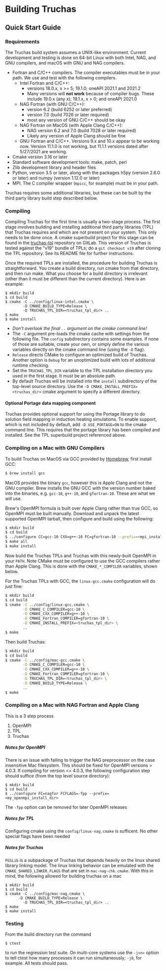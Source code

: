 Building Truchas
===============================================================================
## Quick Start Guide

### Requirements
The Truchas build system assumes a UNIX-like environment. Current development
and testing is done on 64-bit Linux with both Intel, NAG, and GNU compilers,
and macOS with GNU and NAG compilers.
* Fortran and C/C++ compilers.  The compiler executables must be in your path.
  We use and test with the following compilers.
    - Intel Fortran and C/C++:
        - versions 18.0.x, x >= 5; 19.1.0; oneAPI 2021.1 and 2021.2
        - Many versions will **not work** because of compiler bugs.
          These include 19.0.x (any x); 19.1.x, x > 0; and oneAPI 2021.0
    - NAG Fortran (with GNU C/C++):
        - version 6.2 (build 6252 or later preferred)
        - version 7.0 (build 7026 or later required)
        - most any version of GNU C/C++ should be okay
    - NAG Fortran on MacOS (with Apple Clang C/C++):
	    - NAG version 6.2 and 7.0 (build 7028 or later required)
		- Likely any version of Apple Clang should be fine
    - GNU Fortran and C/C++. Versions 9.x and 10.x appear to be working now.
      Version 11.1.0 is not working, but 11.1.1 versions dated after 5/27/2021
      are working.
* Cmake version 3.16 or later
* Standard software development tools: make, patch, perl
* Zlib development library and header files
* Python, version 3.5 or later, along with the packages h5py (version 2.6.0 or
  later) and numpy (version 1.12.0 or later)
* MPI.  The C compiler wrapper (`mpicc`, for example) must be in your path.

Truchas requires some additional libraries, but these can be built by the
third party library build step described below.

### Compiling
Compiling Truchas for the first time is usually a two-stage process.  The
first stage involves building and installing additional third party libraries
(TPL) that Truchas requires and which are not present on your system.  This
only needs to be done once.  A cmake superbuild project for this stage can be
found in the [truchas-tpl](https://gitlab.com/truchas/truchas-tpl) repository
on GitLab. This version of Truchas is tested against the "v19" bundle of TPLs;
do a `git checkout v19` after cloning the TPL repository. See its README file
for further instructions.

Once the required TPLs are installed, the procedure for building Truchas is
straightforward. You create a build directory, run cmake from that directory,
and then run make. What you choose for a build directory is irrelevant (other
than it must be different than the current directory). Here is an example:

    $ mkdir build
    $ cd build
    $ cmake -C ../config/linux-intel.cmake \
            -D CMAKE_BUILD_TYPE=Release \
            -D TRUCHAS_TPL_DIR=<truchas_tpl_dir> ..
    $ make
    $ make install

* *Don't overlook the final `..` argument on the cmake command line!*
* The `-C` argument pre-loads the cmake cache with settings from the following
  file. The `config` subdirectory contains some examples. If none of those are
  suitable, create your own, or simply define the various variables directly
  on the cmake command line (using the `-D` flag).
* `Release` directs CMake to configure an optimized build of Truchas. Another
  option is `Debug` for an unoptimized build with lots of additional runtime
  checking.
* Set the `TRUCHAS_TPL_DIR` variable to the TPL installation directory you
  used in the first stage. It must be an absolute path.
* By default Truchas will be installed into the `install` subdirectory of the
  top-level source directory. Use the `-D CMAKE_INSTALL_PREFIX=<truchas_dir>`
  cmake argument to specify a different directory.

#### Optional Portage data mapping component
Truchas provides optional support for using the Portage library to do solution
field mapping in induction heating simulations. To enable support, which is
not included by default, add `-D USE_PORTAGE=ON` to the cmake command line.
This requires that the portage library has been compiled and installed. See
the TPL superbuild project referenced above.


### Compiling on a Mac with GNU Compilers
To build Truchas on MacOS via GCC provided by [Homebrew](https://brew.sh/),
first install GCC:

```sh
$ brew install gcc
```

MacOS provides the binary `gcc`, however this is Apple Clang and not the GNU
compiler. Brew installs the GNU GCC with the version number baked into the
binaries, e.g. `gcc-10`, `g++-10`, and `gfortran-10`. These are what we will
use.

Brew's OpenMPI formula is built over Apple Clang rather than true GCC, so
OpenMPI must be built manually. Download and unpack the latest supported OpenMPI
tarball, then configure and build using the following:

```sh
$ mkdir build
$ cd build
$ ../configure CC=gcc-10 CXX=g++-10 FC=gfortran-10 --prefix=<mpi_install_dir>
$ make all
$ make install
```

Now build the Truchas TPLs and Truchas with this newly-built OpenMPI in your
`PATH`. Note CMake must be configured to use the GCC compilers rather than Apple
Clang. This is done with the `CMAKE_*_COMPILER` variables, shown below.

For the Truchas TPLs with GCC, the `linux-gcc.cmake` configuration will do just
fine:

```sh
$ mkdir build
$ cd build
$ cmake -C ../config/linux-gcc.cmake \
        -D CMAKE_C_COMPILER=gcc-10 \
        -D CMAKE_CXX_COMPILER=g++-10 \
        -D CMAKE_Fortran_COMPILER=gfortran-10 \
        -D CMAKE_INSTALL_PREFIX=<truchas_tpl_dir> \
        ..
$ make
```

Then build Truchas:

```sh
$ mkdir build
$ cd build
$ cmake -C ../config/mac-gcc.cmake \
        -D CMAKE_C_COMPILER=gcc-10 \
        -D CMAKE_CXX_COMPILER=g++-10 \
        -D CMAKE_Fortran_COMPILER=gfortran-10 \
        -D TRUCHAS_TPL_DIR=<truchas_tpl_dir> \
        -D CMAKE_BUILD_TYPE=Release \
        ..
$ make
```


### Compiling on a Mac with NAG Fortran and Apple Clang
This is a 3 step process

1. OpenMPI
2. TPL
3. Truchas

##### Notes for OpenMPI
There is an issue with failing to trigger the NAG preprocessor on the
case insensitive Mac filesystem.  This should be fixed for OpenMPI
versions > 4.0.3.  If compiling for version <= 4.0.3, the following
configuration step should suffice (from the top level source
directory):

	$ mkdir build
	$ cd build
	$ ../configure FC=nagfor FCFLAGS=-fpp --prefix=<my_openmpi_install_dir>

The `-fpp` option can be removed for later OpenMPI releases

##### Notes for TPL
Configuring cmake using the `config/linux-nag.cmake` is sufficent.  No other
special flags have been needed

##### Notes for Truchas
`PGSLib` is a subpackage of Truchas that depends heavily on the linux
shared library linking model.  The linux linking behavior can be
emulated with the `CMAKE_SHARED_LINKER_FLAGS` that are set in
`mac-nag-chk.cmake`.  With this in mind, the following allowed for
building truchas on a mac

	$ mkdir build
    $ cd build
    $ cmake -C ../config/mac-nag.cmake \
          -D CMAKE_BUILD_TYPE=Release \
	        -D TRUCHAS_TPL_DIR=<truchas_tpl_dir> ..
    $ make
    $ make install

### Testing
From the build directory run the command

    $ ctest

to run the regression test suite. On multi-core systems use the `-j<n>` option
to tell ctest how many processes it can run simultaneously; `-j8`, for example.
All tests should pass.

